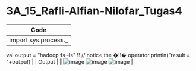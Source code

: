 # 3A_15_Rafli-Alfian-Nilofar_Tugas4

| Code |
| ---  |
| import sys.process._
val output = "hadoop fs -ls" !! // notice the �!!� operator
println("result = "+output)  |
| Output |
| ![image](https://user-images.githubusercontent.com/95726593/231009979-58557000-35b5-45b9-8cdc-a26407abba02.png)
![image](https://user-images.githubusercontent.com/95726593/231009999-eb536917-28fd-4405-97d1-df17f154a07f.png)
![image](https://user-images.githubusercontent.com/95726593/231010015-5bf5b19a-b28a-4cfa-bc73-8a4c1a0925c1.png)
     |
